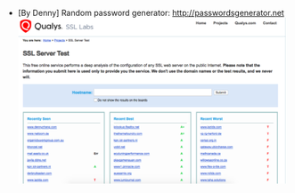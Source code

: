 * [By Denny] Random password generator: http://passwordsgenerator.net
![](./images/ssl-lab-test.png)
